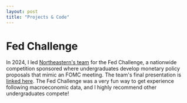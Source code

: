 ```yaml
---
layout: post
title: "Projects & Code"
---
```

# Fed Challenge
In 2024, I led [Northeastern's team](https://fedfiscalchallenge.sites.northeastern.edu/) for the Fed Challenge, a nationwide competition sponsored where undergraduates develop monetary policy proposals that mimic an FOMC meeting. The team's final presentation is [linked here](./fed_challenge_2024.pdf). The Fed Challenge was a very fun way to get experience following macroeconomic data, and I highly recommend other undergraduates compete!
